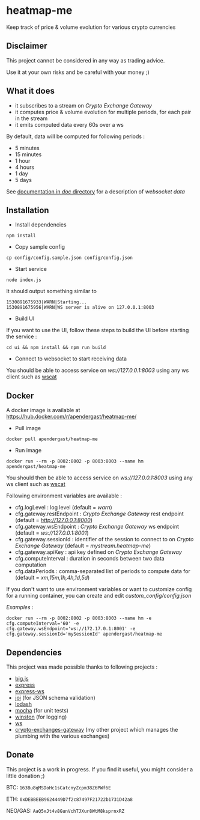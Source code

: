 # heatmap-me

Keep track of price & volume evolution for various crypto currencies

## Disclaimer

This project cannot be considered in any way as trading advice.

Use it at your own risks and be careful with your money ;)

## What it does

* it subscribes to a stream on _Crypto Exchange Gateway_
* it computes price & volume evolution for multiple periods, for each pair in the stream
* it emits computed data every 60s over a ws

By default, data will be computed for following periods :

* 5 minutes
* 15 minutes
* 1 hour
* 4 hours
* 1 day
* 5 days

See [documentation in _doc_ directory](doc/ws/index.adoc) for a description of _websocket data_

## Installation

* Install dependencies

```
npm install
```

* Copy sample config

```
cp config/config.sample.json config/config.json
```

* Start service

```
node index.js
```

It should output something similar to

```
1530891675933|WARN|Starting...
1530891675956|WARN|WS server is alive on 127.0.0.1:8003
```

* Build UI

If you want to use the UI, follow these steps to build the UI before starting the service :

```
cd ui && npm install && npm run build
```

* Connect to websocket to start receiving data

You should be able to access service on _ws://127.0.0.1:8003_ using any ws client such as [wscat](https://github.com/websockets/wscat)

## Docker

A docker image is available at https://hub.docker.com/r/apendergast/heatmap-me/

* Pull image

```
docker pull apendergast/heatmap-me
```

* Run image

```
docker run --rm -p 8002:8002 -p 8003:8003 --name hm apendergast/heatmap-me
```

You should then be able to access service on _ws://127.0.0.1:8003_ using any ws client such as [wscat](https://github.com/websockets/wscat)

Following environment variables are available :

* cfg.logLevel : log level (default = _warn_)
* cfg.gateway.restEndpoint : _Crypto Exchange Gateway_ rest endpoint (default = _http://127.0.0.1:8000_)
* cfg.gateway.wsEndpoint : _Crypto Exchange Gateway_ ws endpoint (default = _ws://127.0.0.1:8001_)
* cfg.gateway.sessionId : identifier of the session to connect to on _Crypto Exchange Gateway_ (default = _mystream.heatmap-me_)
* cfg.gateway.apiKey : api key defined on _Crypto Exchange Gateway_
* cfg.computeInterval : duration in seconds between two data computation
* cfg.dataPeriods : comma-separated list of periods to compute data for (default = _xm,15m,1h,4h,1d,5d_)

If you don't want to use environment variables or want to customize config for a running container, you can create and edit *custom_config/config.json*

_Examples_ :

```
docker run --rm -p 8002:8002 -p 8003:8003 --name hm -e cfg.computeInterval='60' -e cfg.gateway.wsEndpoint='ws://172.17.0.1:8001' -e cfg.gateway.sessionId='mySessionId' apendergast/heatmap-me
```

## Dependencies

This project was made possible thanks to following projects :

* [big.js](https://www.npmjs.com/package/big.js)
* [express](https://www.npmjs.com/package/express)
* [express-ws](https://www.npmjs.com/package/express-ws)
* [joi](https://www.npmjs.com/package/joi) (for JSON schema validation)
* [lodash](https://www.npmjs.com/package/lodash)
* [mocha](https://www.npmjs.com/package/mocha) (for unit tests)
* [winston](https://www.npmjs.com/package/winston) (for logging)
* [ws](https://www.npmjs.com/package/ws)
* [crypto-exchanges-gateway](https://github.com/aloysius-pgast/crypto-exchanges-gateway) (my other project which manages the plumbing with the various exchanges)

## Donate

This project is a work in progress. If you find it useful, you might consider a little donation ;)

BTC: `163Bu8qMSDoHc1sCatcnyZcpm38Z6PWf6E`

ETH: `0xDEBBEEB9624449D7f2c87497F21722b1731D42a8`

NEO/GAS: `AaQ5xJt4v8GunVchTJXur8WtM8ksprnxRZ`
